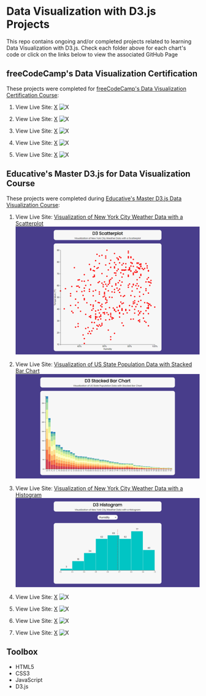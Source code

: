 # Data Visualization with D3.js Projects

This repo contains ongoing and/or completed projects related to learning Data Visualization with D3.js. Check each folder above for each chart's code or click on the links below to view the associated GitHub Page

## freeCodeCamp's Data Visualization Certification

These projects were completed for [freeCodeCamp's Data Visualization Certification Course](https://www.freecodecamp.org/learn/data-visualization/):

1. View Live Site: [X](https://mikeattah.github.io/data-driven-documents/educative-apple-stock-price-line-chart/)
   ![X](public/X.png)

2. View Live Site: [X](https://codepen.io/mikeattah/pen/WNObLjR)
   ![X](public/X.png)

3. View Live Site: [X](https://codepen.io/mikeattah/pen/gORpJZG)
   ![X](public/X.png)

4. View Live Site: [X](https://codepen.io/mikeattah/pen/KKqpjKJ)
   ![X](public/X.png)

5. View Live Site: [X](https://codepen.io/mikeattah/pen/gORadeV)
   ![X](public/X.png)

## Educative's Master D3.js for Data Visualization Course

These projects were completed during [Educative's Master D3.js Data Visualization Course](https://www.educative.io/courses/master-d3-data-visualization):

1. View Live Site: [Visualization of New York City Weather Data with a Scatterplot](https://mikeattah.github.io/data-driven-documents/educative-nyc-weather-scatterplot/)
   ![Scatterplot](public/visualization-of-new-york-city-weather-data-with-a-scatterplot.png)

2. View Live Site: [Visualization of US State Population Data with Stacked Bar Chart](https://mikeattah.github.io/data-driven-documents/educative-us-state-population-stacked-bar-chart/)
   ![Stacked Bar Chart](public/visualization-of-us-state-population-data-with-stacked-bar-chart.png)

3. View Live Site: [Visualization of New York City Weather Data with a Histogram](https://mikeattah.github.io/data-driven-documents/educative-nyc-weather-histogram/)
   ![Histogram](public/visualization-of-new-york-city-weather-data-with-a-histogram.png)

4. View Live Site: [X](https://mikeattah.github.io/data-driven-documents/educative-nyc-weather-histogram/)
   ![X](public/X.png)

5. View Live Site: [X](https://mikeattah.github.io/data-driven-documents/educative-nyc-weather-histogram/)
   ![X](public/X.png)

6. View Live Site: [X](https://mikeattah.github.io/data-driven-documents/educative-nyc-weather-histogram/)
   ![X](public/X.png)

7. View Live Site: [X](https://mikeattah.github.io/data-driven-documents/educative-nyc-weather-histogram/)
   ![X](public/X.png)

## Toolbox

- HTML5
- CSS3
- JavaScript
- D3.js
